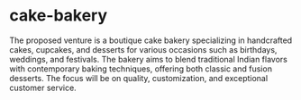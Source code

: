 # cake-bakery
The proposed venture is a boutique cake bakery specializing in handcrafted cakes, cupcakes, and desserts for various occasions such as birthdays, weddings, and festivals. The bakery aims to blend traditional Indian flavors with contemporary baking techniques, offering both classic and fusion desserts. The focus will be on quality, customization, and exceptional customer service.
